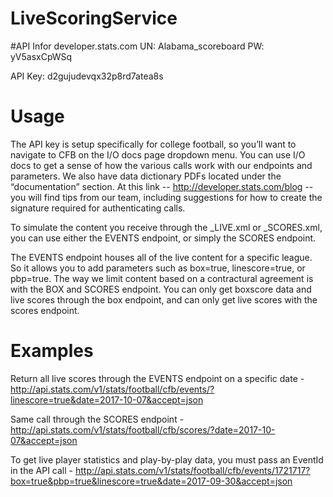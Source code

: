 # LiveScoringService

#API Infor
developer.stats.com
UN: Alabama_scoreboard
PW: yV5asxCpWSq

API Key: d2gujudevqx32p8rd7atea8s


# Usage

The API key is setup specifically for college football, so you’ll want to navigate to CFB on the I/O docs page dropdown menu.
You can use I/O docs to get a sense of how the various calls work with our endpoints and parameters. We also have data dictionary PDFs located under the “documentation” section. At this link -- http://developer.stats.com/blog -- you will find tips from our team, including suggestions for how to create the signature required for authenticating calls.

To simulate the content you receive through the _LIVE.xml or _SCORES.xml, you can use either the EVENTS endpoint, or simply the SCORES endpoint.
 
The EVENTS endpoint houses all of the live content for a specific league. So it allows you to add parameters such as box=true, linescore=true, or pbp=true. The way we limit content based on a contractural agreement is with the BOX and SCORES endpoint. You can only get boxscore data and live scores through the box endpoint, and can only get live scores with the scores endpoint.

# Examples

Return all live scores through the EVENTS endpoint on a specific date - http://api.stats.com/v1/stats/football/cfb/events/?linescore=true&date=2017-10-07&accept=json

Same call through the SCORES endpoint - http://api.stats.com/v1/stats/football/cfb/scores/?date=2017-10-07&accept=json

To get live player statistics and play-by-play data, you must pass an EventId in the API call - http://api.stats.com/v1/stats/football/cfb/events/1721717?box=true&pbp=true&linescore=true&date=2017-09-30&accept=json
